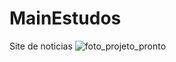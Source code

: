 # MainEstudos
Site de noticias
![foto_projeto_pronto](https://user-images.githubusercontent.com/92269138/170409951-afd9f49d-d728-4339-a63c-33bee0f7f37b.png)
